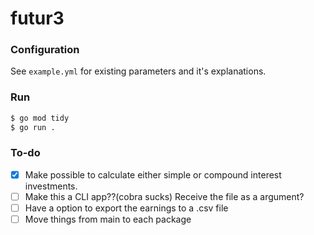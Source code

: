 # futur3

### Configuration
See `example.yml` for existing parameters and it's explanations.

### Run
```bash
$ go mod tidy
$ go run .
```

### To-do
- [x] Make possible to calculate either simple or compound interest investments.
- [ ] Make this a CLI app??(cobra sucks) Receive the file as a argument?
- [ ] Have a option to export the earnings to a .csv file
- [ ] Move things from main to each package
